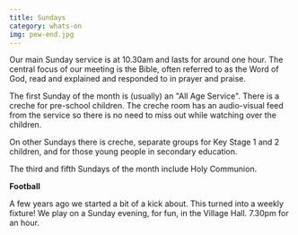 ```yaml
---
title: Sundays
category: whats-on
img: pew-end.jpg
---
```

Our main Sunday service is at 10.30am and lasts for around one hour. The central focus of our meeting is the Bible, often referred to as the Word of God, read and explained and responded to in prayer and praise.

The first Sunday of the month is (usually) an "All Age Service". There is a creche for pre-school children. The creche room has an audio-visual feed from the service so there is no need to miss out while watching over the children.

On other Sundays there is creche, separate groups for Key Stage 1 and 2 children, and for those young people in secondary education.

The third and fifth Sundays of the month include Holy Communion.

**Football**

A few years ago we started a bit of a kick about. This turned into a weekly fixture! We play on a Sunday evening, for fun, in the Village Hall. 7.30pm for an hour.
